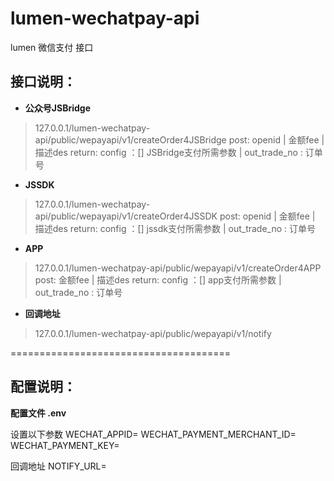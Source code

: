 # lumen-wechatpay-api
lumen 微信支付 接口

## 接口说明：
+ **公众号JSBridge**
> 127.0.0.1/lumen-wechatpay-api/public/wepayapi/v1/createOrder4JSBridge
> post: openid | 金额fee | 描述des
> return:  config ：[] JSBridge支付所需参数 | out_trade_no : 订单号

+ **JSSDK**
> 127.0.0.1/lumen-wechatpay-api/public/wepayapi/v1/createOrder4JSSDK
> post: openid | 金额fee | 描述des
> return:  config ：[] jssdk支付所需参数 | out_trade_no : 订单号

+ **APP**
> 127.0.0.1/lumen-wechatpay-api/public/wepayapi/v1/createOrder4APP
> post: 金额fee | 描述des
> return:  config ：[] app支付所需参数 | out_trade_no : 订单号

+ **回调地址**
> 127.0.0.1/lumen-wechatpay-api/public/wepayapi/v1/notify

======================================

## 配置说明：

**配置文件 .env**

设置以下参数
WECHAT_APPID=
WECHAT_PAYMENT_MERCHANT_ID=
WECHAT_PAYMENT_KEY=

回调地址
NOTIFY_URL=
